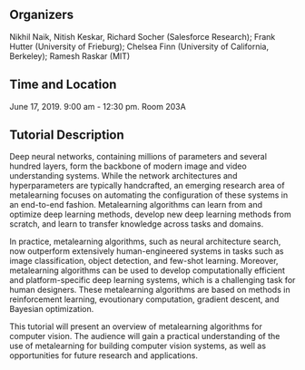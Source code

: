 ## Organizers

Nikhil Naik, Nitish Keskar, Richard Socher (Salesforce Research); Frank Hutter (University of Frieburg); Chelsea Finn (University of California, Berkeley); Ramesh Raskar (MIT)

## Time and Location
June 17, 2019. 9:00 am - 12:30 pm. Room 203A

## Tutorial Description

Deep neural networks, containing millions of parameters and several hundred layers, form the backbone of modern image and video understanding systems. While the network architectures and hyperparameters are typically handcrafted, an emerging research area of metalearning focuses on automating the configuration of these systems in an end-to-end fashion. Metalearning algorithms can learn from and optimize deep learning methods, develop new deep learning methods from scratch, and learn to transfer knowledge across tasks and domains.

In practice, metalearning algorithms, such as neural architecture search, now outperform extensively human-engineered systems in tasks such as image classification, object detection, and few-shot learning. Moreover, metalearning algorithms can be used to develop computationally efficient and platform-specific deep learning systems, which is a challenging task for human designers. These metalearning algorithms are based on methods in reinforcement learning, evoutionary computation, gradient descent, and Bayesian optimization.

This tutorial will present an overview of metalearning algorithms for computer vision. The audience will gain a practical understanding of the use of metalearning for building computer vision systems, as well as opportunities for future research and applications.
